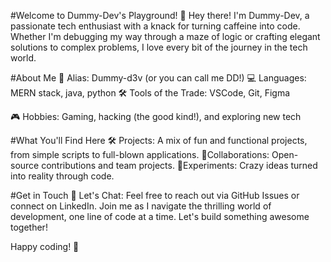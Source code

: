 #Welcome to Dummy-Dev's Playground! 🎉
Hey there! I'm Dummy-Dev, a passionate tech enthusiast with a knack for turning caffeine into code. Whether I'm debugging my way through a maze of logic or crafting elegant solutions to complex problems, I love every bit of the journey in the tech world.

#About Me
👾 Alias: Dummy-d3v (or you can call me DD!)
💻 Languages: MERN stack, java, python
🛠 Tools of the Trade: VSCode, Git, Figma
<!--🌱 Currently Learning: Machine Learning, Rust-->
🎮 Hobbies: Gaming, hacking (the good kind!), and exploring new tech

#What You'll Find Here
🛠️ Projects: A mix of fun and functional projects, from simple scripts to full-blown applications.
🤝Collaborations: Open-source contributions and team projects.
🧪Experiments: Crazy ideas turned into reality through code.
                                                                                                                            
#Get in Touch
💬 Let's Chat: Feel free to reach out via GitHub Issues or connect on LinkedIn.
Join me as I navigate the thrilling world of development, one line of code at a time. Let's build something awesome together!
                                                                                                                            
Happy coding! 🚀
